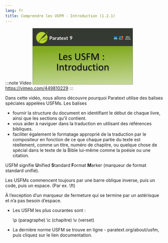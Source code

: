```yaml
---
lang: fr
title: Comprendre les USFM - Introduction (1.2.1)
---
```


:::note Video
[![ ](../../media/1.2.1.png)](https://vimeo.com/449810229)  
https://vimeo.com/449810229
:::

Dans cette vidéo, nous allons découvre pourquoi Paratext utilise des balises spéciales appelées USFMs. Les balises

-  fournir la structure du document en identifiant le début de chaque livre, ainsi que les sections qu'il contient.
-  vous aider à naviguer dans la traduction en utilisant des références bibliques.
-  faciliter également le formatage approprié de la traduction par le compositeur en fonction de ce que chaque partie du texte est réellement, comme un titre, numéro de chapitre, ou quelque chose de spécial dans le texte de la Bible lui-même comme la poésie ou une citation.

USFM signifie **U**nified **S**tandard **F**ormat **M**arker (marqueur de format standard unifié).

Les USFMs commencent toujours par une barre oblique inverse, puis un code, puis un espace. (Par ex. \\ft)

À l’exception d’un marqueur de fermeture qui se termine par un astérisque et n’a pas besoin d’espace.

-  Les USFM les plus courantes sont :

    \\p (paragraphe) \\c (chapitre) \\v (verset)

-  La dernière norme USFM se trouve en ligne - paratext.org/about/usfm, puis cliquez sur le lien documentation.


